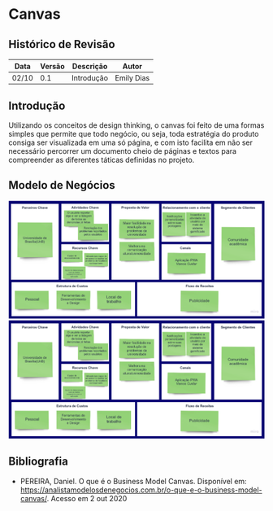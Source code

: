 # Canvas

## Histórico de Revisão

Data|Versão|Descrição|Autor
-|-|-|-
02/10|0.1| Introdução | Emily Dias| 


## Introdução

Utilizando os conceitos de design thinking, o canvas foi feito de uma formas simples que permite que todo negócio, ou seja, toda estratégia do produto consiga ser visualizada em uma só página, e com isto facilita em não ser necessário percorrer um documento cheio de páginas e textos para compreender as diferentes táticas definidas no projeto.

## Modelo de Negócios

![](../docs/Imagens/Canvas/Business_model_canvas.jpg)
<img src="../docs/Imagens/Canvas/Business_model_canvas.jpg">


## Bibliografia

* PEREIRA, Daniel. O que é o Business Model Canvas. Disponível em: <https://analistamodelosdenegocios.com.br/o-que-e-o-business-model-canvas/>. Acesso em 2 out 2020
